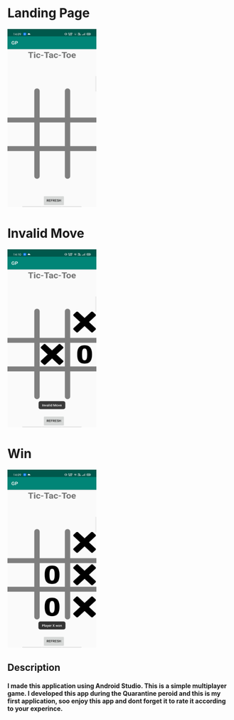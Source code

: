 <h1>Landing Page</h1>
<img src="Screenshots/LandingPage.jpg" width="200" height="400" />
<h1>Invalid Move</h1>
<img src="Screenshots/InvalidMove.jpg" width="200" height="400" />
<h1>Win</h1>
<img src="Screenshots/Win.jpg" width="200" height="400" />
<h2>Description</h2>
<h4>I made this application using Android Studio. This is a simple multiplayer game. I developed this app during the Quarantine peroid and this is my first application, soo enjoy this app and dont forget it to rate it according to your experince. </h4>
